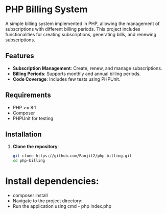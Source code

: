# PHP Billing System

A simple billing system implemented in PHP, allowing the management of subscriptions with different billing periods. This project includes functionalities for creating subscriptions, generating bills, and renewing subscriptions.

## Features

- **Subscription Management**: Create, renew, and manage subscriptions.
- **Billing Periods**: Supports monthly and annual billing periods.
- **Code Coverage**: Includes few tests using PHPUnit.

## Requirements

- PHP >= 8.1
- Composer
- PHPUnit for testing

## Installation

1. **Clone the repository**:

   ```bash
   git clone https://github.com/Ranjit2/php-billing.git
   cd php-billing
# Install dependencies:
- composer install
- Navigate to the project directory:
- Run the application using cmd - php index.php